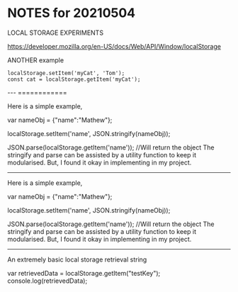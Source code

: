 # NOTES for 20210504

LOCAL STORAGE EXPERIMENTS

https://developer.mozilla.org/en-US/docs/Web/API/Window/localStorage

ANOTHER example

```
localStorage.setItem('myCat', 'Tom');
const cat = localStorage.getItem('myCat');
```


--- ============

Here is a simple example,

var nameObj = {"name":"Mathew"};

localStorage.setItem('name', JSON.stringify(nameObj));

JSON.parse(localStorage.getItem('name')); //Will return the object
The stringify and parse can be assisted by a utility function to keep it modularised. But, I found it okay in implementing in my project.



---

Here is a simple example,

var nameObj = {"name":"Mathew"};

localStorage.setItem('name', JSON.stringify(nameObj));

JSON.parse(localStorage.getItem('name')); //Will return the object
The stringify and parse can be assisted by a utility function to keep it modularised. But, I found it okay in implementing in my project.


---

An extremely basic local storage retrieval string

var retrievedData = localStorage.getItem("testKey");
console.log(retrievedData);
